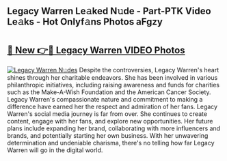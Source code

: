 ## Legacy Warren Le𝚊ked N𝚞de - Part-PTK Video Le𝚊ks - Hot Onlyf𝚊ns Photos aFgzy

# <h2><a href="http://ac47623.deff.icu/?id=Legacy+Warren">🔗 New 👉🔴 Legacy Warren VIDEO Photos</a></h2>

[![Legacy Warren N𝚞des](https://i.imgur.com/rIISA9y.gif)](http://ac47623.deff.icu/?id=Legacy+Warren)
Despite the controversies, Legacy Warren's heart shines through her charitable endeavors. She has been involved in various philanthropic initiatives, including raising awareness and funds for charities such as the Make-A-Wish Foundation and the American Cancer Society. Legacy Warren's compassionate nature and commitment to making a difference have earned her the respect and admiration of her fans. Legacy Warren's social media journey is far from over. She continues to create content, engage with her fans, and explore new opportunities. Her future plans include expanding her brand, collaborating with more influencers and brands, and potentially starting her own business. With her unwavering determination and undeniable charisma, there's no telling how far Legacy Warren will go in the digital world.
